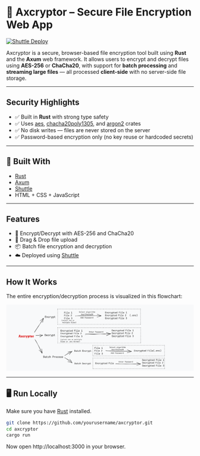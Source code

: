 # 🔐 Axcryptor – Secure File Encryption Web App

[![Shuttle Deploy](https://img.shields.io/badge/deployed%20on-shuttle-blue.svg)](https://axcryptor-y3ua.shuttle.app/)

Axcryptor is a secure, browser-based file encryption tool built using **Rust** and the **Axum** web framework. It allows users to encrypt and decrypt files using **AES-256** or **ChaCha20**, with support for **batch processing** and **streaming large files** — all processed **client-side** with no server-side file storage.

---

## Security Highlights

- ✅ Built in **Rust** with strong type safety
- ✅ Uses [aes](https://docs.rs/aes), [chacha20poly1305](https://docs.rs/chacha20poly1305), and [argon2](https://docs.rs/argon2) crates
- ✅ No disk writes — files are never stored on the server
- ✅ Password-based encryption only (no key reuse or hardcoded secrets)

---

## 🧰 Built With

- [Rust](https://www.rust-lang.org/)
- [Axum](https://docs.rs/axum)
- [Shuttle](https://www.shuttle.rs)
- HTML + CSS + JavaScript

--- 

## Features

- 🔐 Encrypt/Decrypt with AES-256 and ChaCha20
- 📂 Drag & Drop file upload
- 📦 Batch file encryption and decryption
- ☁️ Deployed using [Shuttle](https://axcryptor-y3ua.shuttle.app/)

---

## How It Works

The entire encryption/decryption process is visualized in this flowchart:

![Encryption-Decryption Flowchart](static/screens/Screenshot%202025-07-03%20163734.png)

---

## 🖥️ Run Locally

Make sure you have [Rust](https://www.rust-lang.org/tools/install) installed.

```bash
git clone https://github.com/yourusername/axcryptor.git
cd axcryptor
cargo run
```
Now open http://localhost:3000 in your browser.

